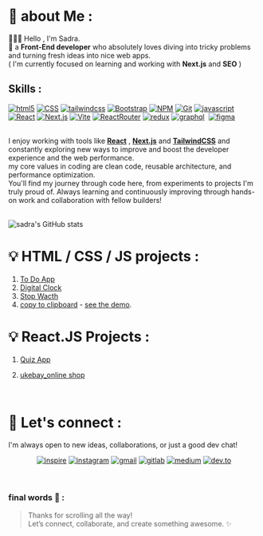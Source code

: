 # :mag_right: about Me : 
   🧠👨‍💻 Hello , I'm Sadra.<br/>
   🔎 a <b>Front-End developer</b> who absolutely loves diving into tricky problems and turning fresh ideas into nice web apps. <br/>
   ( I'm currently focused on learning and working with **Next.js** and **SEO** )
   <br/>

## Skills :

<a href='https://www.w3schools.com/html/' target="_blank"><img alt='html5' src='https://img.shields.io/badge/HTML5-100000?style=for-the-badge&logo=html5&logoColor=FFFFFF&labelColor=e34f26&color=e34f26'/></a>
<a href='https://www.w3schools.com/css/' target="_blank"><img alt='CSS' src='https://img.shields.io/badge/Css3-100000?style=for-the-badge&logo=CSS&logoColor=FFFFFF&labelColor=1572b6&color=1572b6'/></a>
<a href='https://tailwindcss.com/' target="_blank"><img alt='tailwindcss' src='https://img.shields.io/badge/tailwind Css-100000?style=for-the-badge&logo=tailwindcss&logoColor=20E1E1&labelColor=black&color=black'/></a>
<a href='https://getbootstrap.com/' target="_blank"><img alt='Bootstrap' src='https://img.shields.io/badge/Bootstrap-100000?style=for-the-badge&logo=Bootstrap&logoColor=FFFFFF&labelColor=563d7c&color=563d7c'/></a>
<a href='https://npmjs.com' target="_blank"><img alt='NPM' src='https://img.shields.io/badge/Npm-100000?style=for-the-badge&logo=NPM&logoColor=FFFFFF&labelColor=d43434&color=d43434'/></a>
<a href='https://git-scm.com' target="_blank"><img alt='Git' src='https://img.shields.io/badge/git-100000?style=for-the-badge&logo=Git&logoColor=FFFFFF&labelColor=eb482f&color=eb482f'/></a>
<a href='https://w3schools.com/javascript' target="_blank"><img alt='javascript' src='https://img.shields.io/badge/javascript-100000?style=for-the-badge&logo=javascript&logoColor=f8dd22&labelColor=33322f&color=33322f'/></a>
<a href='https://react.dev' target="_blank"><img alt='React' src='https://img.shields.io/badge/react-100000?style=for-the-badge&logo=React&logoColor=78a9b6&labelColor=20232a&color=20232a'/></a>
<a href='https://nextjs.org' target="_blank"><img alt='Next.js' src='https://img.shields.io/badge/next-100000?style=for-the-badge&logo=Next.js&logoColor=ffffff&labelColor=010000&color=010000'/></a>
<a href='https://vite.dev' target="_blank"><img alt='Vite' src='https://img.shields.io/badge/Vite-100000?style=for-the-badge&logo=Vite&logoColor=ffce5f&labelColor=b83cf6&color=b83cf6'/></a>
<a href='https://reactrouter.com' target="_blank"><img alt='ReactRouter' src='https://img.shields.io/badge/react_router-100000?style=for-the-badge&logo=ReactRouter&logoColor=ffffff&labelColor=cb4147&color=cb4147'/></a>
<a href='https://redux.js.org' target="_blank"><img alt='redux' src='https://img.shields.io/badge/redux-100000?style=for-the-badge&logo=redux&logoColor=ffffff&labelColor=573d87&color=573d87'/></a>
<a href='https://graphql.org' target="_blank"><img alt='graphql' src='https://img.shields.io/badge/graphql-100000?style=for-the-badge&logo=graphql&logoColor=ffffff&labelColor=e00296&color=e00296'/></a>
<a href='https://developer.mozilla.org/en-US/docs/Glossary/SEO' target="_blank"><img alt='' src='https://img.shields.io/badge/seo-100000?style=for-the-badge&logo=&logoColor=ffffff&labelColor=555555&color=555555'/></a>
<a href='https://figma.com' target="_blank"><img alt='figma' src='https://img.shields.io/badge/figma-100000?style=for-the-badge&logo=figma&logoColor=3DE48E&labelColor=000000&color=000000'/></a>

<br/>
   I enjoy working with tools like <ins><b>React</b></ins> , <ins><b>Next.js</b></ins> and <ins><b>TailwindCSS</b></ins> and constantly exploring new ways to improve and boost the developer experience and the web performance. <br/>
   my core values in coding are clean code, reusable architecture, and performance optimization. <br/>
   You'll find my journey through code here, from experiments to projects I'm truly proud of. Always learning and continuously improving through hands-on work and collaboration with fellow builders!

<br/>
<br/>


![sadra's GitHub stats](https://github-readme-stats.vercel.app/api?username=sadranafe&show_icons=true&bg_color=222831&icon_color=50727B&title_color=9EC8B9&text_color=DFD0B8&border_radius=20&hide_border=true)


# :bulb: HTML / CSS / JS projects : 
1. [To Do App](https://github.com/sadranafe/projects/tree/main/toDoApp)
2. [Digital Clock](https://github.com/sadranafe/projects/tree/main/digitalClock)
3. [Stop Wacth](https://github.com/sadranafe/projects/tree/main/stopWatch)
4. [copy to clipboard](https://github.com/sadranafe/projects/tree/main/clipboard) - [see the demo](https://flatuicolors.com/palette/defo).

# :bulb: React.JS Projects : 
1. [Quiz App](https://github.com/sadranafe/Quiz-app)
2. [ukebay_online shop](https://github.com/sadranafe/ukebay/tree/main)

    <br/>
# 💬 Let's connect :
I'm always open to new ideas, collaborations, or just a good dev chat!

<div align='center'>
   <a href='www.linkedin.com/in/sadranafe' target="_blank"><img alt='inspire' src='https://img.shields.io/badge/linkedin-100000?style=for-the-badge&logo=inspire&logoColor=FFFFFF&labelColor=0965c2&color=0965c2'/></a>
   <a href='https://www.instagram.com/_sadra.nafe_/?r=nametag' target="_blank"><img alt='instagram' src='https://img.shields.io/badge/instagram-100000?style=for-the-badge&logo=instagram&logoColor=FFFFFF&labelColor=e44061&color=e44061'/></a>
   <a href='mailto:sadranafe7@gmail.com' target="_blank"><img alt='gmail' src='https://img.shields.io/badge/gmail-100000?style=for-the-badge&logo=gmail&logoColor=FFFFFF&labelColor=360e65&color=360e65'/></a>
   <a href='https://gitlab.com/sadranafe' target="_blank"><img alt='gitlab' src='https://img.shields.io/badge/gitlab-100000?style=for-the-badge&logo=gitlab&logoColor=FFFFFF&labelColor=d14733&color=d14733'/></a>
   <a href='https://medium.com/@sadranafe' target="_blank"><img alt='medium' src='https://img.shields.io/badge/medium-100000?style=for-the-badge&logo=medium&logoColor=FFFFFF&labelColor=08110d&color=08110d'/></a>
   <a href='https://dev.to/sadranafe' target="_blank"><img alt='dev.to' src='https://img.shields.io/badge/dev.to-100000?style=for-the-badge&logo=dev.to&logoColor=FFFFFF&labelColor=32312d&color=32312d'/></a>
</div>

<br/>
<br/>

### final words 🚀 : 
> Thanks for scrolling all the way!  
Let’s connect, collaborate, and create something awesome. ✨

<!---
sadranafe/sadranafe is a ✨ special ✨ repository because its `README.md` (this file) appears on your GitHub profile.
You can click the Preview link to take a look at your changes.
--->
